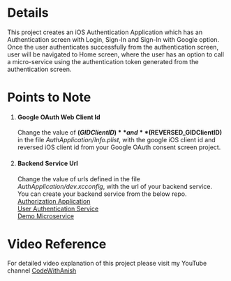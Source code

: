 # Details

This project creates an iOS Authentication Application which has an Authentication screen with Login, Sign-In and Sign-In with Google option.  
Once the user authenticates successfully from the authentication screen, user will be navigated to Home screen, where the user has an option to call a micro-service using the authentication token generated from the authentication screen.

# Points to Note
1. #### Google OAuth Web Client Id
   Change the value of **$(GIDClientID)** and **$(REVERSED_GIDClientID)** in the file *AuthApplication/Info.plist*, with the google iOS client id and reversed iOS client id from your Google OAuth consent screen project.

2. #### Backend Service Url
   Change the value of urls defined in the file *AuthApplication/dev.xcconfig*, with the url of your backend service.  
   You can create your backend service from the below repo.  
   [Authorization Application](https://github.com/microservice-oauth-security/authorization-application)  
   [User Authentication Service](https://github.com/microservice-oauth-security/user-authentication-service)  
   [Demo Microservice](https://github.com/microservice-oauth-security/demo-microservice)


# Video Reference
For detailed video explanation of this project please visit my YouTube channel [CodeWithAnish](https://www.youtube.com/@CodeWithAnish)
